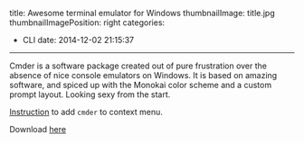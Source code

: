 title: Awesome terminal emulator for Windows
thumbnailImage: title.jpg
thumbnailImagePosition: right
categories:
  - CLI
date: 2014-12-02 21:15:37
---

Cmder is a software package created out of pure frustration over the absence of nice console emulators on Windows. It is based on amazing software, and spiced up with the Monokai color scheme and a custom prompt layout. Looking sexy from the start.

[Instruction](https://github.com/cmderdev/cmder/wiki/%5BWindows%5D-%22Open-Cmder-Here%22-in-context-menu) to add `cmder` to context menu.

<!--more-->

Download [here](http://bliker.github.io/cmder/)